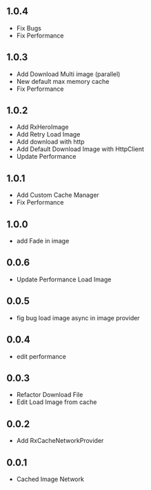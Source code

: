 ## 1.0.4
  - Fix Bugs
  - Fix Performance
## 1.0.3
 - Add Download Multi image (parallel)
 - New default max memory cache
 - Fix Performance
## 1.0.2
 - Add RxHeroImage
 - Add Retry Load Image
 - Add download with http
 - Add Default Download Image with HttpClient
 - Update Performance
## 1.0.1
 - Add Custom Cache Manager
 - Fix Performance
## 1.0.0
 - add Fade in image
## 0.0.6
 - Update Performance Load Image
## 0.0.5
 - fig bug load image async in image provider
## 0.0.4
 - edit performance
## 0.0.3
 - Refactor Download File
 - Edit Load Image from cache
## 0.0.2
 - Add RxCacheNetworkProvider

## 0.0.1
 - Cached Image Network
